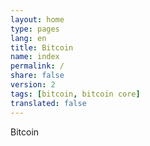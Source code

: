 ```yaml
---
layout: home
type: pages
lang: en
title: Bitcoin
name: index
permalink: /
share: false
version: 2
tags: [bitcoin, bitcoin core]
translated: false
---
```


Bitcoin
